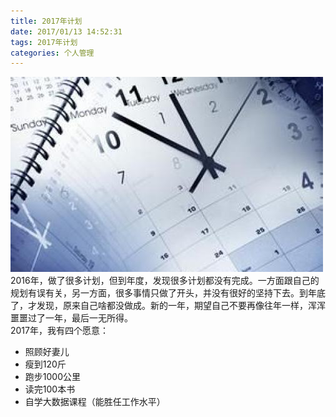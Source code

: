 ```yaml
---
title: 2017年计划
date: 2017/01/13 14:52:31
tags: 2017年计划
categories: 个人管理
---
```

![image](2017年计划/年计划.jpg)
2016年，做了很多计划，但到年度，发现很多计划都没有完成。一方面跟自己的规划有误有关，另一方面，很多事情只做了开头，并没有很好的坚持下去。到年底了，才发现，原来自己啥都没做成。新的一年，期望自己不要再像往年一样，浑浑噩噩过了一年，最后一无所得。  
2017年，我有四个愿意：
- 照顾好妻儿
- 瘦到120斤
- 跑步1000公里
- 读完100本书
- 自学大数据课程（能胜任工作水平）
